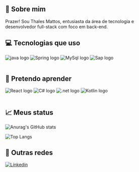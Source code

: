 ## 🚀 Sobre mim
Prazer! Sou Thales Mattos, entusiasta da área de tecnologia e desenvolvedor full-stack com foco em back-end.

## 💻 Tecnologias que uso
<div align="left">
<img src="https://img.shields.io/badge/Java-ED8B00?style=for-the-badge&logo=openjdk&logoColor=white" alt="java logo" />
<img src="https://img.shields.io/badge/Spring-6DB33F?style=for-the-badge&logo=spring&logoColor=white" alt="Spring logo" />
<img src="https://img.shields.io/badge/MySQL-005C84?style=for-the-badge&logo=mysql&logoColor=white" alt="MySql logo" />
<img src="https://img.shields.io/badge/SAP-0FAAFF?style=for-the-badge&logo=sap&logoColor=white" alt="Sap logo" />
</div><br>

## 📝 Pretendo aprender
<div align="left">
<img src="https://img.shields.io/badge/React-20232A?style=for-the-badge&logo=react&logoColor=61DAFB" alt="React logo" />
<img src="https://img.shields.io/badge/C%23-239120?style=for-the-badge&logo=c-sharp&logoColor=white" alt="C# logo" />
<img src="https://img.shields.io/badge/.NET-5C2D91?style=for-the-badge&logo=.net&logoColor=white" alt=".net logo" />
<img src="https://img.shields.io/badge/Kotlin-0095D5?&style=for-the-badge&logo=kotlin&logoColor=white" alt="Kotlin logo" />
</div><br>

## 📈 Meus status
![Anurag's GitHub stats](https://github-readme-stats.vercel.app/api?username=ThalesMattos&show_icons=true&theme=onedark)

![Top Langs](https://github-readme-stats.vercel.app/api/top-langs?username=ThalesMattos&locale=en&hide_title=false&layout=compact&card_width=320&langs_count=6&theme=codeSTACKr&hide_border=true&order=2)

## 📲 Outras redes

[![Linkedin](https://img.shields.io/badge/LinkedIn-0077B5?style=for-the-badge&logo=linkedin&logoColor=white)](https://www.linkedin.com/in/thalesedu/)
